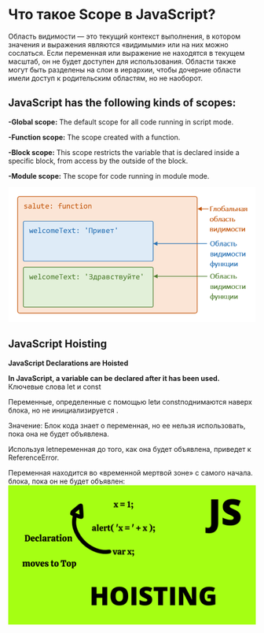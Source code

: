 # Что такое Scope в JavaScript?
Область видимости — это текущий контекст выполнения, в котором значения и выражения
являются «видимыми» или на них можно сослаться. Если переменная или выражение не находятся в текущем
масштаб, он не будет доступен для использования. Области также могут быть разделены на слои в иерархии,
чтобы дочерние области имели доступ к родительским областям, но не наоборот.

## JavaScript has the following kinds of scopes:

**-Global scope:** The default scope for all code running in script mode.


**-Function scope:** The scope created with a function.


**-Block scope:** This scope restricts the variable that is declared
inside a specific block, from access by the outside of the block.



**-Module scope:** The scope for code running in module mode.

![](/function-scope.png "")





## JavaScript Hoisting

**JavaScript Declarations are Hoisted**

**In JavaScript, a variable can be declared after it has been used.**
Ключевые слова let и const

Переменные, определенные с помощью letи constподнимаются наверх блока, но не инициализируется .

Значение: Блок кода знает о переменная, но ее нельзя использовать, пока она не будет объявлена.

Используя letпеременная до того, как она будет объявлена, приведет к ReferenceError.

Переменная находится во «временной мертвой зоне» с самого начала. блока, пока он не будет объявлен: 
![](/1627537525920.png "")










